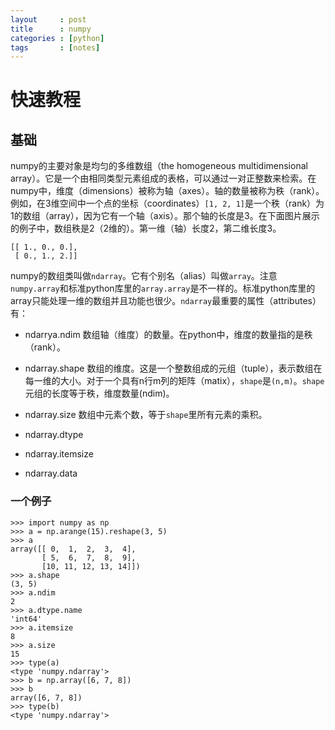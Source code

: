 ```yaml
---
layout     : post
title      : numpy
categories : [python]
tags       : [notes]
---
```


# 快速教程

## 基础
numpy的主要对象是均匀的多维数组（the homogeneous multidimensional array）。它是一个由相同类型元素组成的表格，可以通过一对正整数来检索。在numpy中，维度（dimensions）被称为轴（axes）。轴的数量被称为秩（rank）。<br>
例如，在3维空间中一个点的坐标（coordinates）`[1, 2, 1]`是一个秩（rank）为1的数组（array），因为它有一个轴（axis）。那个轴的长度是3。在下面图片展示的例子中，数组秩是2（2维的）。第一维（轴）长度2，第二维长度3。<br>

```
[[ 1., 0., 0.],
 [ 0., 1., 2.]]
```
numpy的数组类叫做`ndarray`。它有个别名（alias）叫做`array`。注意`numpy.array`和标准python库里的`array.array`是不一样的。标准python库里的array只能处理一维的数组并且功能也很少。`ndarray`最重要的属性（attributes）有：<br>

- ndarrya.ndim
数组轴（维度）的数量。在python中，维度的数量指的是秩（rank）。

- ndarray.shape
数组的维度。这是一个整数组成的元组（tuple），表示数组在每一维的大小。对于一个具有n行m列的矩阵（matix），`shape`是`(n,m)`。`shape`元组的长度等于秩，维度数量(ndim)。

- ndarray.size
数组中元素个数，等于`shape`里所有元素的乘积。

- ndarray.dtype

- ndarray.itemsize

- ndarray.data

### 一个例子

```
>>> import numpy as np
>>> a = np.arange(15).reshape(3, 5)
>>> a
array([[ 0,  1,  2,  3,  4],
       [ 5,  6,  7,  8,  9],
       [10, 11, 12, 13, 14]])
>>> a.shape
(3, 5)
>>> a.ndim
2
>>> a.dtype.name
'int64'
>>> a.itemsize
8
>>> a.size
15
>>> type(a)
<type 'numpy.ndarray'>
>>> b = np.array([6, 7, 8])
>>> b
array([6, 7, 8])
>>> type(b)
<type 'numpy.ndarray'>
```


